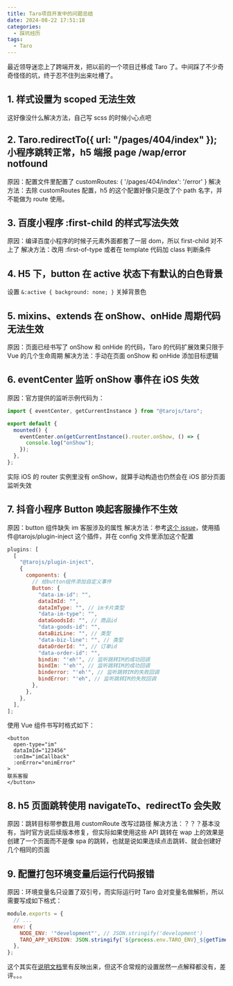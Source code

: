 ```yaml
---
title: Taro项目开发中的问题总结
date: 2024-08-22 17:51:18
categories:
  - 踩坑经历
tags:
  - Taro
---
```


最近领导迷恋上了跨端开发，把以前的一个项目迁移成 Taro 了。中间踩了不少奇奇怪怪的坑，终于忍不住列出来吐槽了。

<!-- more -->

## 1. 样式设置为 scoped 无法生效

这好像没什么解决方法，自己写 scss 的时候小心点吧

## 2. Taro.redirectTo({ url: "/pages/404/index" });小程序跳转正常，h5 端报 page /wap/error notfound

原因：配置文件里配置了 customRoutes: { '/pages/404/index': '/error' }
解决方法：去除 customRoutes 配置，h5 的这个配置好像只是改了个 path 名字，并不能做为 route 使用。

## 3. 百度小程序 :first-child 的样式写法失效

原因：编译百度小程序的时候子元素外面都套了一层 dom，所以 first-child 对不上了
解决方法：改用 :first-of-type 或者在 template 代码加 class 判断条件

## 4. H5 下，button 在 active 状态下有默认的白色背景

设置 `&:active { background: none; }` 关掉背景色

## 5. mixins、extends 在 onShow、onHide 周期代码无法生效

原因：页面已经书写了 onShow 和 onHide 的代码，Taro 的代码扩展效果只限于 Vue 的几个生命周期
解决方法：手动在页面 onShow 和 onHide 添加目标逻辑

## 6. eventCenter 监听 onShow 事件在 iOS 失效

原因：官方提供的监听示例代码为：

```js
import { eventCenter, getCurrentInstance } from "@tarojs/taro";

export default {
  mounted() {
    eventCenter.on(getCurrentInstance().router.onShow, () => {
      console.log("onShow");
    });
  },
};
```

实际 iOS 的 router 实例里没有 onShow，就算手动构造也仍然会在 iOS 部分页面监听失效

## 7. 抖音小程序 Button 唤起客服操作不生效

原因：button 组件缺失 im 客服涉及的属性
解决方法：参考[这个 issue](https://github.com/NervJS/taro/issues/14118)，使用插件@tarojs/plugin-inject 这个插件，并在 config 文件里添加这个配置

```js
plugins: [
  [
    "@tarojs/plugin-inject",
    {
      components: {
        // 给button组件添加自定义事件
        Button: {
          "data-im-id": "",
          dataImId: "",
          dataImType: "", // im卡片类型
          "data-im-type": "",
          dataGoodsId: "", // 商品id
          "data-goods-id": "",
          dataBizLine: "", // 类型
          "data-biz-line": "", // 类型
          dataOrderId: "", // 订单id
          "data-order-id": "",
          bindim: "'eh'", // 监听跳转IM的成功回调
          bindIm: "'eh'", // 监听跳转IM的成功回调
          binderror: "'eh'", // 监听跳转IM的失败回调
          bindError: "'eh", // 监听跳转IM的失败回调
        },
      },
    },
  ],
];
```

使用 Vue 组件书写时格式如下：

```vue
<button
  open-type="im"
  dataImId="123456"
  :onIm="imCallback"
  :onError="onimError"
>
联系客服
</button>
```

## 8. h5 页面跳转使用 navigateTo、redirectTo 会失败

原因：跳转目标带参数且用 customRoute 改写过路径
解决方法：？？？基本没有，当时官方说后续版本修复，但实际如果使用这些 API 跳转在 wap 上的效果是创建了一个页面而不是像 spa 的跳转，也就是说如果连续点击跳转、就会创建好几个相同的页面

## 9. 配置打包环境变量后运行代码报错

原因：环境变量名只设置了双引号，而实际运行时 Taro 会对变量名做解析，所以需要写成如下格式：

```js
module.exports = {
  // ...
  env: {
    NODE_ENV: '"development"', // JSON.stringify('development')
    TARO_APP_VERSION: JSON.stringify(`${process.env.TARO_ENV}_${getTimeTag()}`),
  },
};
```

这个其实在[说明文档](https://docs.taro.zone/docs/next/config-detail#env)里有反映出来，但这不合常规的设置居然一点解释都没有，差评。。。
